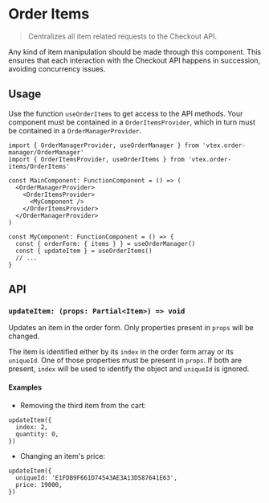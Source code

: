 # Order Items

> Centralizes all item related requests to the Checkout API.

Any kind of item manipulation should be made through this component. This ensures that each interaction with the Checkout API happens in succession, avoiding concurrency issues.

## Usage

Use the function `useOrderItems` to get access to the API methods. Your component must be contained in a `OrderItemsProvider`, which in turn must be contained in a `OrderManagerProvider`.

```tsx
import { OrderManagerProvider, useOrderManager } from 'vtex.order-manager/OrderManager'
import { OrderItemsProvider, useOrderItems } from 'vtex.order-items/OrderItems'

const MainComponent: FunctionComponent = () => (
  <OrderManagerProvider>
    <OrderItemsProvider>
      <MyComponent />
    </OrderItemsProvider>
  </OrderManagerProvider>
)

const MyComponent: FunctionComponent = () => {
  const { orderForm: { items } } = useOrderManager()
  const { updateItem } = useOrderItems()
  // ...
}
```

## API

### `updateItem: (props: Partial<Item>) => void`

Updates an item in the order form. Only properties present in `props` will be changed.

The item is identified either by its `index` in the order form array or its `uniqueId`. One of those properties must be present in `props`. If both are present, `index` will be used to identify the object and `uniqueId` is ignored.

#### Examples

- Removing the third item from the cart:
```tsx
updateItem({
  index: 2,
  quantity: 0,
})
```

- Changing an item's price:
```tsx
updateItem({
  uniqueId: 'E1FDB9F661D74543AE3A13D587641E63',
  price: 19000,
})
```
